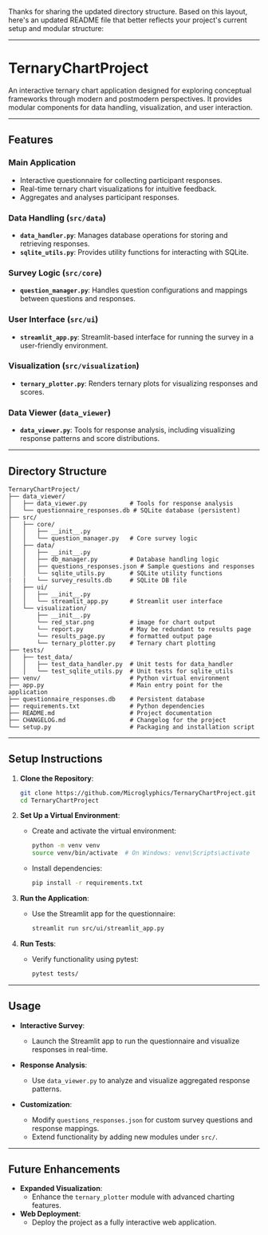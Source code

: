 Thanks for sharing the updated directory structure. Based on this layout, here's an updated README file that better reflects your project's current setup and modular structure:

---

# **TernaryChartProject**
An interactive ternary chart application designed for exploring conceptual frameworks through modern and postmodern perspectives. It provides modular components for data handling, visualization, and user interaction.

---

## **Features**
### **Main Application**
- Interactive questionnaire for collecting participant responses.
- Real-time ternary chart visualizations for intuitive feedback.
- Aggregates and analyses participant responses.

### **Data Handling** (`src/data`)
- **`data_handler.py`**: Manages database operations for storing and retrieving responses.
- **`sqlite_utils.py`**: Provides utility functions for interacting with SQLite.

### **Survey Logic** (`src/core`)
- **`question_manager.py`**: Handles question configurations and mappings between questions and responses.

### **User Interface** (`src/ui`)
- **`streamlit_app.py`**: Streamlit-based interface for running the survey in a user-friendly environment.

### **Visualization** (`src/visualization`)
- **`ternary_plotter.py`**: Renders ternary plots for visualizing responses and scores.

### **Data Viewer** (`data_viewer`)
- **`data_viewer.py`**: Tools for response analysis, including visualizing response patterns and score distributions.

---

## **Directory Structure**
```plaintext
TernaryChartProject/
├── data_viewer/
│   ├── data_viewer.py            # Tools for response analysis
│   └── questionnaire_responses.db # SQLite database (persistent)
├── src/
│   ├── core/
│   │   ├── __init__.py
│   │   └── question_manager.py   # Core survey logic
│   ├── data/
│   │   ├── __init__.py
│   │   ├── db_manager.py         # Database handling logic
│   │   ├── questions_responses.json # Sample questions and responses
│   │   └── sqlite_utils.py       # SQLite utility functions
|   |   └── survey_results.db     # SQLite DB file
│   ├── ui/
│   │   ├── __init__.py
│   │   └── streamlit_app.py      # Streamlit user interface
│   └── visualization/
│       ├── __init__.py
│       └── red_star.png          # image for chart output
│       └── report.py             # May be redundant to results page
│       └── results_page.py       # formatted output page
│       └── ternary_plotter.py    # Ternary chart plotting
├── tests/
│   ├── test_data/
│   │   ├── test_data_handler.py  # Unit tests for data_handler
│   │   └── test_sqlite_utils.py  # Unit tests for sqlite_utils
├── venv/                         # Python virtual environment
├── app.py                        # Main entry point for the application
├── questionnaire_responses.db    # Persistent database
├── requirements.txt              # Python dependencies
├── README.md                     # Project documentation
├── CHANGELOG.md                  # Changelog for the project
└── setup.py                      # Packaging and installation script
```

---

## **Setup Instructions**
1. **Clone the Repository**:
   ```bash
   git clone https://github.com/Microglyphics/TernaryChartProject.git
   cd TernaryChartProject
   ```

2. **Set Up a Virtual Environment**:
   - Create and activate the virtual environment:
     ```bash
     python -m venv venv
     source venv/bin/activate  # On Windows: venv\Scripts\activate
     ```

   - Install dependencies:
     ```bash
     pip install -r requirements.txt
     ```

3. **Run the Application**:
   - Use the Streamlit app for the questionnaire:
     ```bash
     streamlit run src/ui/streamlit_app.py
     ```

4. **Run Tests**:
   - Verify functionality using pytest:
     ```bash
     pytest tests/
     ```

---

## **Usage**
- **Interactive Survey**:
  - Launch the Streamlit app to run the questionnaire and visualize responses in real-time.
  
- **Response Analysis**:
  - Use `data_viewer.py` to analyze and visualize aggregated response patterns.

- **Customization**:
  - Modify `questions_responses.json` for custom survey questions and response mappings.
  - Extend functionality by adding new modules under `src/`.

---

## **Future Enhancements**
- **Expanded Visualization**:
  - Enhance the `ternary_plotter` module with advanced charting features.
- **Web Deployment**:
  - Deploy the project as a fully interactive web application.

